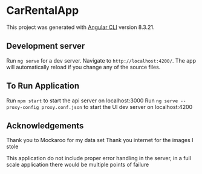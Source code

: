 # CarRentalApp

This project was generated with [Angular CLI](https://github.com/angular/angular-cli) version 8.3.21.

## Development server

Run `ng serve` for a dev server. Navigate to `http://localhost:4200/`. The app will automatically reload if you change any of the source files.

## To Run Application

Run `npm start` to start the api server on localhost:3000
Run `ng serve --proxy-config proxy.conf.json` to start the UI dev server on localhost:4200

## Acknowledgements

Thank you to Mockaroo for my data set
Thank you internet for the images I stole

This application do not include proper error handling in the server, in a full scale application there would be multiple points of failure